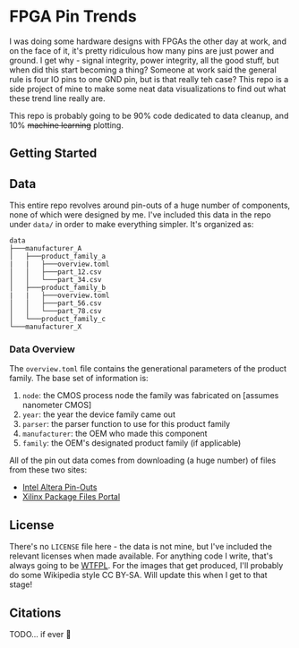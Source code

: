 # FPGA Pin Trends

I was doing some hardware designs with FPGAs the other day at work, and on the face of it, it's pretty ridiculous how many pins are just power and ground. I get why - signal integrity, power integrity, all the good stuff, but when did this start becoming a thing? Someone at work said the general rule is four IO pins to one GND pin, but is that really teh case? This repo is a side project of mine to make some neat data visualizations to find out what these trend line really are.

This repo is probably going to be 90% code dedicated to data cleanup, and 10% ~~machine learning~~ plotting.

## Getting Started

## Data

This entire repo revolves around pin-outs of a huge number of components, none of which were designed by me. I've included this data in the repo under `data/` in order to make everything simpler. It's organized as:
```
data
├───manufacturer_A
│   ├───product_family_a
|   |   ├───overview.toml
│   │   ├───part_12.csv
│   │   └───part_34.csv
│   ├───product_family_b
|   |   ├───overview.toml
│   │   ├───part_56.csv
│   │   └───part_78.csv
│   └───product_family_c
└───manufacturer_X
```

### Data Overview

The `overview.toml` file contains the generational parameters of the product family. The base set of information is:

1. `node`: the CMOS process node the family was fabricated on [assumes nanometer CMOS]
2. `year`: the year the device family came out
3. `parser`: the parser function to use for this product family
4. `manufacturer`: the OEM who made this component
5. `family`: the OEM's designated product family (if applicable)

All of the pin out data comes from downloading (a huge number) of files from these two sites:

* [Intel Altera Pin-Outs](https://www.intel.com/content/www/us/en/programmable/support/literature/lit-dp.html)
* [Xilinx Package Files Portal](https://www.xilinx.com/support/package-pinout-files.html)


## License

There's no `LICENSE` file here - the data is not mine, but I've included the relevant licenses when made available. For anything code I write, that's always going to be [WTFPL](http://www.wtfpl.net/about/). For the images that get produced, I'll probably do some Wikipedia style CC BY-SA. Will update this when I get to that stage!

## Citations

TODO... if ever :shrug:
